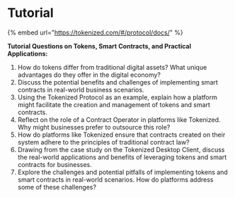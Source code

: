 # Tutorial

{% embed url="https://tokenized.com/#/protocol/docs/" %}

**Tutorial Questions on Tokens, Smart Contracts, and Practical Applications:**

1. How do tokens differ from traditional digital assets? What unique advantages do they offer in the digital economy?
2. Discuss the potential benefits and challenges of implementing smart contracts in real-world business scenarios.
3. Using the Tokenized Protocol as an example, explain how a platform might facilitate the creation and management of tokens and smart contracts.
4. Reflect on the role of a Contract Operator in platforms like Tokenized. Why might businesses prefer to outsource this role?
5. How do platforms like Tokenized ensure that contracts created on their system adhere to the principles of traditional contract law?
6. Drawing from the case study on the Tokenized Desktop Client, discuss the real-world applications and benefits of leveraging tokens and smart contracts for businesses.
7. Explore the challenges and potential pitfalls of implementing tokens and smart contracts in real-world scenarios. How do platforms address some of these challenges?
